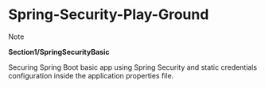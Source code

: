 # Spring-Security-Play-Ground
> [!NOTE]
> **Section1/SpringSecurityBasic**
> 
> Securing Spring Boot basic app using Spring Security and static credentials configuration inside the application properties file. 
